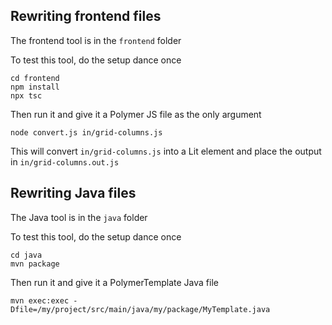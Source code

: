 ## Rewriting frontend files

The frontend tool is in the `frontend` folder

To test this tool, do the setup dance once

```
cd frontend
npm install
npx tsc
```


Then run it and give it a Polymer JS file as the only argument
```
node convert.js in/grid-columns.js
```

This will convert `in/grid-columns.js` into a Lit element and place the output in `in/grid-columns.out.js`

## Rewriting Java files

The Java tool is in the `java` folder

To test this tool, do the setup dance once
```
cd java
mvn package
```

Then run it and give it a PolymerTemplate Java file
```
mvn exec:exec -Dfile=/my/project/src/main/java/my/package/MyTemplate.java
```
